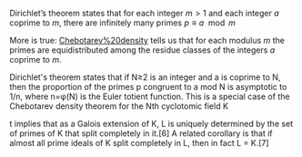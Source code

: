 Dirichlet’s theorem states that for each integer $m > 1$ and each integer $a$ coprime to $m$, there are infinitely many primes $p \equiv a \mod m$

More is true: [Chebotarev%20density](Chebotarev%20density) tells us that for each modulus $m$ the primes are equidistributed among the residue classes of the integers $a$ coprime to $m$.

Dirichlet's theorem states that if N≥2 is an integer and a is coprime to N, then the proportion of the primes p congruent to a mod N is asymptotic to 1/n, where n=φ(N) is the Euler totient function. This is a special case of the Chebotarev density theorem for the Nth cyclotomic field K

t implies that as a Galois extension of K, L is uniquely determined by the set of primes of K that split completely in it.[6] A related corollary is that if almost all prime ideals of K split completely in L, then in fact L = K.[7]